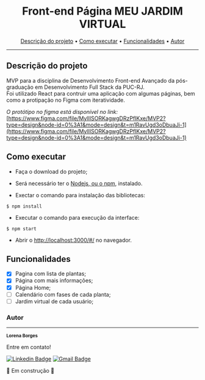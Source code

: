 <h1 align="center">Front-end Página MEU JARDIM VIRTUAL</h1>

<p align="center">
 <a href="#descrição-do-projeto">Descrição do projeto</a> •
 <a href="#como-executar">Como executar</a> • 
 <a href="#funcionalidades">Funcionalidades</a> • 
 <a href="#autor">Autor</a>
</p>

---

## Descrição do projeto

MVP para a disciplina de Desenvolvimento Front-end Avançado da pós-graduação em Desenvolvimento Full Stack da PUC-RJ. <br>
Foi utilizado React para contruir uma aplicação com algumas páginas, bem como a protipação no Figma com iteratividade.

_O protótipo no figma está disponível no link:_ [https://www.figma.com/file/MylIISORKagwgDRzPfIKxe/MVP2?type=design&node-id=0%3A1&mode=design&t=m1RavUgd3oDbuaJi-1](https://www.figma.com/file/MylIISORKagwgDRzPfIKxe/MVP2?type=design&node-id=0%3A1&mode=design&t=m1RavUgd3oDbuaJi-1)

## Como executar

- Faça o download do projeto;

- Será necessário ter o [Nodejs, ou o npm,](https://nodejs.org/en/download/) instalado.

- Exectar o comando para instalação das bibliotecas:

```
$ npm install
```

- Executar o comando para execução da interface:

```
$ npm start
```

- Abrir o [http://localhost:3000/#/](http://localhost:3000/#/) no navegador.

## Funcionalidades

- [x] Pagina com lista de plantas;
- [x] Página com mais informações;
- [x] Página Home;
- [ ] Calendário com fases de cada planta;
- [ ] Jardim virtual de cada usuário;

### Autor

---

<a>
 <sub><b>Lorena Borges</b></sub></a>

Entre em contato!

[![Linkedin Badge](https://img.shields.io/badge/-Lorena-blue?style=flat-square&logo=Linkedin&logoColor=white&link=https://www.linkedin.com/in/lorenadasilvaborges/)](https://www.linkedin.com/in/lorenadasilvaborges/)
[![Gmail Badge](https://img.shields.io/badge/-sborges.lorena@gmail.com-c14438?style=flat-square&logo=Gmail&logoColor=white&link=mailto:sborges.lorena@gmail.com)](mailto:sborges.lorena@gmail.com)

🚧 Em construção 🚧
